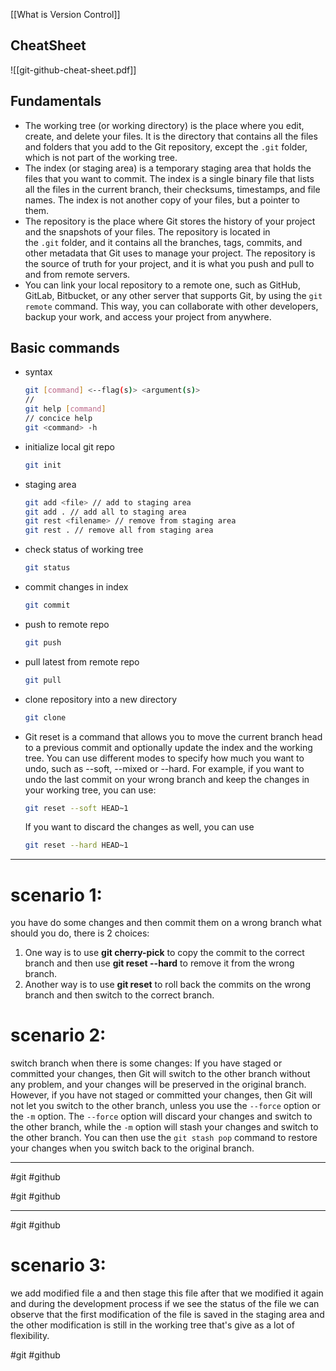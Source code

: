 [[What is Version Control]]
## CheatSheet
![[git-github-cheat-sheet.pdf]]
## Fundamentals
- The working tree (or working directory) is the place where you edit, create, and delete your files. It is the directory that contains all the files and folders that you add to the Git repository, except the `.git` folder, which is not part of the working tree.
  </br>
- The index (or staging area) is a temporary staging area that holds the files that you want to commit. The index is a single binary file that lists all the files in the current branch, their checksums, timestamps, and file names. The index is not another copy of your files, but a pointer to them.
  </br>
- The repository is the place where Git stores the history of your project and the snapshots of your files. The repository is located in the `.git` folder, and it contains all the branches, tags, commits, and other metadata that Git uses to manage your project. The repository is the source of truth for your project, and it is what you push and pull to and from remote servers.
  </br>
- You can link your local repository to a remote one, such as GitHub, GitLab, Bitbucket, or any other server that supports Git, by using the `git remote` command. This way, you can collaborate with other developers, backup your work, and access your project from anywhere.
  </br>
## Basic commands
- syntax
  ``` bash
  git [command] <--flag(s)> <argument(s)>
  //
  git help [command]
  // concice help
  git <command> -h
  ```
- initialize local git repo
  ``` bash
  git init
  ```
- staging area
  ``` bash
  git add <file> // add to staging area
  git add . // add all to staging area
  git rest <filename> // remove from staging area
  git rest . // remove all from staging area
  ```
- check status of working tree
  ``` bash
  git status
  ```
- commit changes in index
  ``` bash
  git commit
  ```
- push to remote repo 
  ``` bash
  git push
  ```
- pull latest from remote repo
  ``` bash
  git pull
  ```
- clone repository into a new directory
  ``` bash
  git clone
  ```
- Git reset is a command that allows you to move the current branch head to a previous commit and optionally update the index and the working tree. You can use different modes to specify how much you want to undo, such as --soft, --mixed or --hard. For example, if you want to undo the last commit on your wrong branch and keep the changes in your working tree, you can use: 
  ``` bash 
  git reset --soft HEAD~1
  ```
  If you want to discard the changes as well, you can use
  ``` bash
  git reset --hard HEAD~1
  ```
---
# scenario 1:
you  have do some changes and then commit them on a wrong branch what should 
you do, there is 2 choices:
1. One way is to use **git cherry-pick** to copy the commit to the correct branch and then use **git reset --hard** to remove it from the wrong branch.
2. Another way is to use **git reset** to roll back the commits on the wrong branch and then switch to the correct branch.
# scenario 2:
switch branch when there is some changes:
If you have staged or committed your changes, then Git will switch to the other branch without any problem, and your changes will be preserved in the original branch. However, if you have not staged or committed your changes, then Git will not let you switch to the other branch, unless you use the `--force` option or the `-m` option. The `--force` option will discard your changes and switch to the other branch, while the `-m` option will stash your changes and switch to the other branch. You can then use the `git stash pop` command to restore your changes when you switch back to the original branch.

---
#git #github

#git #github 


---
#git #github 
# scenario 3:
we add modified file a and then stage this file after that we modified it again and during the development process if we see the status of the file we can observe that the first modification of the file is saved in the staging area and the other modification is still in the working tree that's give as a lot of flexibility.



#git #github 